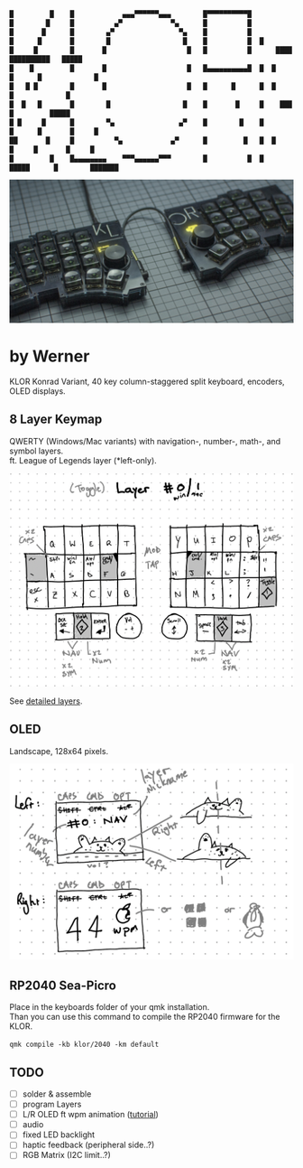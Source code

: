 ```
█         █    █            ▄▄▄▀▀▀▀▀▀▄▄▄        █▀▀▀▀▀▀▀▀▀▀█ 
█        █     █          ▄▀            ▀▄      █          █ 
█       █      █        ▄▀                ▀▄    █          █ 
█      █       █        █                  █    █          █  █ 
█     █        █       █                    █   █          █      ████   ██████████   █████   
█    █         █       █                    █   █▄▄▄▄▄▄▄▄▄▄█  █  █    █      █             █  
█   █ █        █       █                    █   █      █      █  █           █             █  
█  █   █       █        █                  █    █       █     █    ███       █         █████  
█ █     █      █        ▀▄                ▄▀    █        █    █       █      █       █     █  
██       █     █          ▀▄            ▄▀      █         █   █  █     █     █       █     █  
█         █    █▄▄▄▄▄▄▄▄    ▀▀▀▄▄▄▄▄▄▀▀▀        █          █  █   █████      █        ███████ 
```
![](/docs/mockup-2.jpg)

# by Werner

KLOR Konrad Variant, 40 key column-staggered split keyboard, encoders, OLED displays.

## 8 Layer Keymap

QWERTY (Windows/Mac variants) with navigation-, number-, math-, and symbol layers.\
ft. League of Legends layer (*left-only).

![Layer-0](/docs/images/layer_0.png)

See [detailed layers](/docs/layers.pdf).

## OLED

Landscape, 128x64 pixels.


![](docs/images/screen.png)


## RP2040 Sea-Picro

Place in the keyboards folder of your qmk installation.\
Than you can use this command to compile the RP2040 firmware for the KLOR.

`qmk compile -kb klor/2040 -km default`


## TODO

- [ ] solder & assemble
- [ ] program Layers
- [ ] L/R OLED ft wpm animation ([tutorial](https://www.youtube.com/watch?v=OJSOEStpPIo))
- [ ] audio
- [ ] fixed LED backlight
- [ ] haptic feedback (peripheral side..?)
- [ ] RGB Matrix (I2C limit..?)
